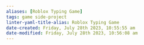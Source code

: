 ```yaml
---
aliases: [Roblox Typing Game]
tags: game side-project  
linter-yaml-title-alias: Roblox Typing Game
date-created: Friday, July 28th 2023, 10:55:55 am
date-modified: Friday, July 28th 2023, 10:56:08 am
---
```



